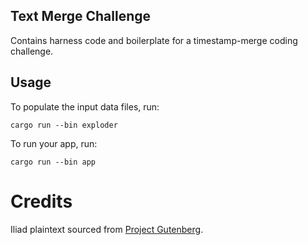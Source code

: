 ## Text Merge Challenge

Contains harness code and boilerplate for a timestamp-merge coding challenge.

## Usage

To populate the input data files, run:

```
cargo run --bin exploder
```

To run your app, run:

```
cargo run --bin app
```

# Credits

Iliad plaintext sourced from [Project Gutenberg](https://www.gutenberg.org/files/6150/6150-h/6150-h.htm).
